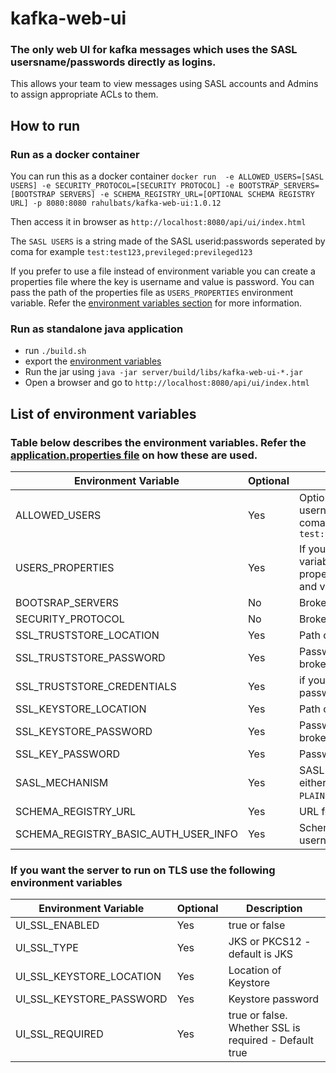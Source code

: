 # kafka-web-ui
### The only web UI for kafka messages which uses the SASL usersname/passwords directly as logins.
This allows your team to view messages using SASL accounts and Admins to assign appropriate ACLs to them.

## How to run
### Run as a docker container
You can run this as a docker container `docker run  -e ALLOWED_USERS=[SASL USERS] -e SECURITY_PROTOCOL=[SECURITY PROTOCOL] -e BOOTSTRAP_SERVERS=[BOOTSTRAP SERVERS] -e SCHEMA_REGISTRY_URL=[OPTIONAL SCHEMA REGISTRY URL] -p 8080:8080 rahulbats/kafka-web-ui:1.0.12` 

Then access it in browser as `http://localhost:8080/api/ui/index.html`


The `SASL USERS` is a string made of the SASL userid:passwords seperated by coma for example `test:test123,previleged:previleged123` 

If you prefer to use a file instead of environment variable you can create a properties file where the key is username and value is password.
You can pass the path of the properties file as `USERS_PROPERTIES` environment variable. Refer the [environment variables section](#list-of-environment-variables) for more information. 


### Run as standalone java application
* run `./build.sh`
* export the [environment variables](#list-of-environment-variables) 
* Run the jar using `java -jar server/build/libs/kafka-web-ui-*.jar`
* Open a browser and go to `http://localhost:8080/api/ui/index.html`

## List of environment variables
### Table below describes the environment variables. Refer the [application.properties file](server/src/main/resources/application.properties) on how these are used.
| Environment Variable | Optional | Description |
| --- | --- | --- |
| ALLOWED_USERS | Yes | Optional String Containing SASL username:password seperated by comas for example `test:test123,previleged:previleged123` |
| USERS_PROPERTIES | Yes | If you dont want to use the above variable you can point to the path of properties file, which has key as user and value as SASL password |
| BOOTSRAP_SERVERS | No | Broker bootstrap servers |
| SECURITY_PROTOCOL | No | Broker security protocol |
| SSL_TRUSTSTORE_LOCATION | Yes | Path of the truststore for Kafka broker |
| SSL_TRUSTSTORE_PASSWORD | Yes | Password of the truststore for Kafka broker |
| SSL_TRUSTSTORE_CREDENTIALS | Yes | if you want to use Credential instead of password |
| SSL_KEYSTORE_LOCATION | Yes | Path of the Keystore for Kafka broker |
| SSL_KEYSTORE_PASSWORD | Yes | Password of the Keystore for Kafka broker |
| SSL_KEY_PASSWORD | Yes | Password of the Key for Kafka broker |
| SASL_MECHANISM | Yes | SASL mechanism for Kafka broker. Can either be `PLAIN` or `SCRAM`. Default is `PLAIN`. |
| SCHEMA_REGISTRY_URL | Yes | URL for schema registry |
| SCHEMA_REGISTRY_BASIC_AUTH_USER_INFO | Yes | Schema registry auth username:password | 


### If you want the server to run on TLS use the following environment variables
| Environment Variable | Optional | Description |
| --- | --- | --- |
| UI_SSL_ENABLED | Yes | true or false |
| UI_SSL_TYPE | Yes | JKS or PKCS12 - default is JKS |
| UI_SSL_KEYSTORE_LOCATION | Yes | Location of Keystore |
| UI_SSL_KEYSTORE_PASSWORD | Yes | Keystore password |
| UI_SSL_REQUIRED | Yes | true or false. Whether SSL is required - Default true |
